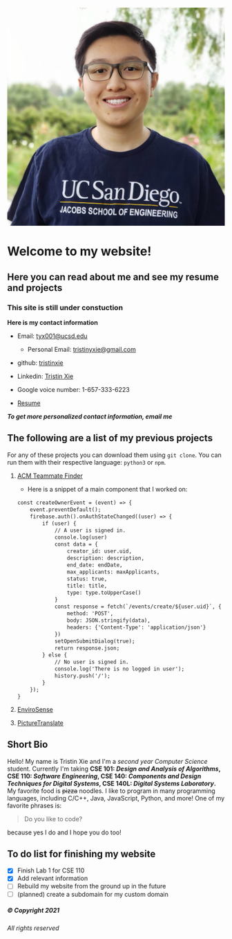 ![Picture of me](./resources/Me.jpg "A picture of me, Tristin")
# Welcome to my website!
## Here you can read about me and see my resume and projects
### This site is still under constuction
**Here is my contact information**
- Email: tyx001@ucsd.edu
  - Personal Email: tristinyxie@gmail.com
  
- github: [tristinxie](https://www.github.com/tristinxie)

- Linkedin: [Tristin Xie](https://www.linkedin.com/in/tristin-xie-245918167/)

- Google voice number: 1-657-333-6223

- [Resume](https://drive.google.com/file/d/1elPOPi91Ch-EXuQ-9g71FXFA9HOJ2Oxr/view?usp=sharing)


***To get more personalized contact information, email me***

## The following are a list of my previous projects
For any of these projects you can download them using `git clone`. You can run them with their respective language: `python3` or `npm`.

1. [ACM Teammate Finder](https://github.com/LelandTLong/ACM_Project)

    - Here is a snippet of a main component that I worked on:

    ```
    const createOwnerEvent = (event) => {
        event.preventDefault();
        firebase.auth().onAuthStateChanged((user) => {
            if (user) {
                // A user is signed in.
                console.log(user) 
                const data = {
                    creator_id: user.uid,
                    description: description,
                    end_date: endDate,
                    max_applicants: maxApplicants,
                    status: true,
                    title: title,
                    type: type.toUpperCase()
                }
                const response = fetch(`/events/create/${user.uid}`, {
                    method: 'POST',
                    body: JSON.stringify(data),
                    headers: {'Content-Type': 'application/json'}
                })
                setOpenSubmitDialog(true);
                return response.json;
            } else {
                // No user is signed in.
                console.log('There is no logged in user');
                history.push('/');
            }
        });
    }
    ```
2. [EnviroSense](https://github.com/jerukan/EnviroSense)
3. [PictureTranslate](https://github.com/ucsd-cse-spis-2019/project-tristin-caroline)

## Short Bio

Hello! My name is Tristin Xie and I'm a _second year Computer Science_ student. Currently I'm taking **CSE 101: _Design and Analysis of Algorithms_, CSE 110: _Software Engineering_, CSE 140: _Components and Design Techniques for Digital Systems_, CSE 140L: _Digital Systems Laboratory_.** My favorite food is ~~pizza~~ noodles. I like to program in many programming languages, including C/C++, Java, JavaScript, Python, and more! One of my favorite phrases is:
> Do you like to code?

because yes I do and I hope you do too!

## To do list for finishing my website
- [x] Finish Lab 1 for CSE 110
- [x] Add relevant information
- [ ] Rebuild my website from the ground up in the future
- [ ] \(planned) create a subdomain for my custom domain

##### © Copyright 2021
###### All rights reserved
